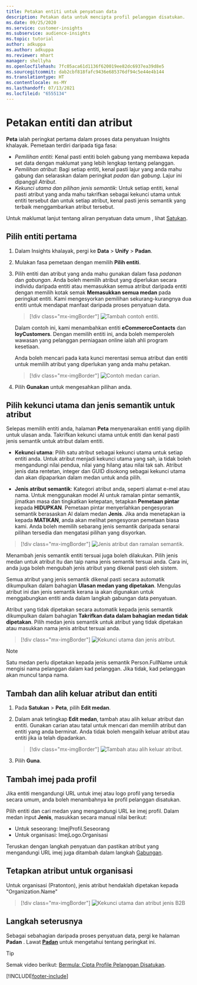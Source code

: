 ```yaml
---
title: Petakan entiti untuk penyatuan data
description: Petakan data untuk mencipta profil pelanggan disatukan.
ms.date: 09/25/2020
ms.service: customer-insights
ms.subservice: audience-insights
ms.topic: tutorial
author: adkuppa
ms.author: adkuppa
ms.reviewer: mhart
manager: shellyha
ms.openlocfilehash: 7fc05aca61d1136f620019ee82dc6937ea39d8e5
ms.sourcegitcommit: dab2cbf818fafc9436e685376df94c5e44e4b144
ms.translationtype: HT
ms.contentlocale: ms-MY
ms.lasthandoff: 07/13/2021
ms.locfileid: "6555134"
---
```

# <a name="map-entities-and-attributes"></a>Petakan entiti dan atribut

**Peta** ialah peringkat pertama dalam proses data penyatuan Insights khalayak. Pemetaan terdiri daripada tiga fasa:

- *Pemilihan entiti*: Kenal pasti entiti boleh gabung yang membawa kepada set data dengan maklumat yang lebih lengkap tentang pelanggan.
- *Pemilihan atribut*: Bagi setiap entiti, kenal pasti lajur yang anda mahu gabung dan selaraskan dalam peringkat *padan* dan *gabung*. Lajur ini dipanggil *Atribut*.
- *Kekunci utama dan pilihan jenis semantik*: Untuk setiap entiti, kenal pasti atribut yang anda mahu takrifkan sebagai kekunci utama untuk entiti tersebut dan untuk setiap atribut, kenal pasti jenis semantik yang terbaik menggambarkan atribut tersebut.

Untuk maklumat lanjut tentang aliran penyatuan data umum , lihat [Satukan](data-unification.md).

## <a name="select-the-first-entities"></a>Pilih entiti pertama

1. Dalam Insights khalayak, pergi ke **Data** > **Unify** > **Padan**.

2. Mulakan fasa pemetaan dengan memilih **Pilih entiti**.

3. Pilih entiti dan atribut yang anda mahu gunakan dalam fasa *padanan* dan *gabungan*. Anda boleh memilih atribut yang diperlukan secara individu daripada entiti atau memasukkan semua atribut daripada entiti dengan memilih kotak semak **Memasukkan semua medan** pada peringkat entiti. Kami mengesyorkan pemilihan sekurang-kurangnya dua entiti untuk mendapat manfaat daripada proses penyatuan data.

   > [!div class="mx-imgBorder"]
   > ![Tambah contoh entiti.](media/data-manager-configure-map-add-entities-example.png "Tambah contoh entiti")

   Dalam contoh ini, kami menambahkan entiti **eCommerceContacts** dan **loyCustomers**. Dengan memilih entiti ini, anda boleh memperoleh wawasan yang pelanggan perniagaan online ialah ahli program kesetiaan.
   
   Anda boleh mencari pada kata kunci merentasi semua atribut dan entiti untuk memilih atribut yang diperlukan yang anda mahu petakan.
   
     > [!div class="mx-imgBorder"]
   > ![Contoh medan carian.](media/data-manager-configure-map-search-fields-example.png "Contoh medan carian")

4. Pilih **Gunakan** untuk mengesahkan pilihan anda.

## <a name="select-primary-key-and-semantic-type-for-attributes"></a>Pilih kekunci utama dan jenis semantik untuk atribut

Selepas memilih entiti anda, halaman **Peta** menyenaraikan entiti yang dipilih untuk ulasan anda. Takrifkan kekunci utama untuk entiti dan kenal pasti jenis semantik untuk atribut dalam entiti.

- **Kekunci utama**: Pilih satu atribut sebagai kekunci utama untuk setiap entiti anda. Untuk atribut menjadi kekunci utama yang sah, ia tidak boleh mengandungi nilai pendua, nilai yang hilang atau nilai tak sah. Atribut jenis data rentetan, integer dan GUID disokong sebagai kekunci utama dan akan dipaparkan dalam medan untuk anda pilih.

- **Jenis atribut semantik**: Kategori atribut anda, seperti alamat e-mel atau nama. Untuk menggunakan model AI untuk ramalan pintar semantik, jimatkan masa dan tingkatkan ketepatan, tetapkan **Pemetaan pintar** kepada **HIDUPKAN**. Pemetaan pintar menyerlahkan pengesyoran semantik berasaskan AI dalam medan **Jenis**. Jika anda menetapkan ia kepada **MATIKAN**, anda akan melihat pengesyoran pemetaan biasa kami. Anda boleh memilih sebarang jenis semantik daripada senarai pilihan tersedia dan mengatasi pilihan yang disyorkan.

> [!div class="mx-imgBorder"]
> ![Jenis atribut dan ramalan semantik.](media/data-manager-configure-map-add-attributes-semantic-prediction.png "Jenis atribut dan ramalan semantik")

Menambah jenis semantik entiti tersuai juga boleh dilakukan. Pilih jenis medan untuk atribut itu dan taip nama jenis semantik tersuai anda. Cara ini, anda juga boleh mengubah jenis atribut yang dikenal pasti oleh sistem.

Semua atribut yang jenis semantik dikenal pasti secara automatik dikumpulkan dalam bahagian **Ulasan medan yang dipetakan**. Mengulas atribut ini dan jenis semantik kerana ia akan digunakan untuk menggabungkan entiti anda dalam langkah gabungan data penyatuan.

Atribut yang tidak dipetakan secara automatik kepada jenis semantik dikumpulkan dalam bahagian **Takrifkan data dalam bahagian medan tidak dipetakan**. Pilih medan jenis semantik untuk atribut yang tidak dipetakan atau masukkan nama jenis atribut tersuai anda.

> [!div class="mx-imgBorder"]
> ![Kekunci utama dan jenis atribut.](media/data-manager-configure-map-add-attributes.png "Kekunci utama dan jenis atribut")

> [!NOTE]
> Satu medan perlu dipetakan kepada jenis semantik Person.FullName untuk mengisi nama pelanggan dalam kad pelanggan. Jika tidak, kad pelanggan akan muncul tanpa nama. 

## <a name="add-and-remove-attributes-and-entities"></a>Tambah dan alih keluar atribut dan entiti

1. Pada **Satukan** > **Peta**, pilih **Edit medan**.

2. Dalam anak tetingkap **Edit medan**, tambah atau alih keluar atribut dan entiti. Gunakan carian atau tatal untuk mencari dan memilih atribut dan entiti yang anda berminat. Anda tidak boleh mengalih keluar atribut atau entiti jika ia telah dipadankan.

   > [!div class="mx-imgBorder"]
   > ![Tambah atau alih keluar atribut.](media/configure-data-map-edit.png "Tambah atau alih keluar atribut")

3. Pilih **Guna**.

## <a name="add-images-to-profiles"></a>Tambah imej pada profil

Jika entiti mengandungi URL untuk imej atau logo profil yang tersedia secara umum, anda boleh menambahnya ke profil pelanggan disatukan.

Pilih entiti dan cari medan yang mengandungi URL ke imej profil. Dalam medan input **Jenis**, masukkan secara manual nilai berikut: 
- Untuk seseorang: ImejProfil.Seseorang
- Untuk organisasi: ImejLogo.Organisasi

Teruskan dengan langkah penyatuan dan pastikan atribut yang mengandungi URL imej juga ditambah dalam langkah [Gabungan](merge-entities.md).

## <a name="set-attributes-for-organizations"></a>Tetapkan atribut untuk organisasi

Untuk organisasi (Pratonton), jenis atribut hendaklah dipetakan kepada "Organization.Name"
> [!div class="mx-imgBorder"]
> ![Kekunci utama dan atribut jenis B2B](media/configure-data-map-edit-b2b.png "Kekunci utama dan atribut jenis B2B")

## <a name="next-step"></a>Langkah seterusnya

Sebagai sebahagian daripada proses penyatuan data, pergi ke halaman **Padan** . Lawat [**Padan**](match-entities.md) untuk mengetahui tentang peringkat ini.

> [!TIP]
> Semak video berikut: [Bermula: Cipta Profile Pelanggan Disatukan](https://youtu.be/oBfGEhucAxs).


[!INCLUDE[footer-include](../includes/footer-banner.md)]